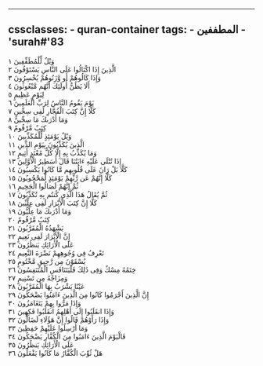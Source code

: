 
---
cssclasses:
    - quran-container
tags:
    - المطففين
    - 'surah#'83
---

وَيْلٌ لِّلْمُطَفِّفِينَ  ١<br>
الَّذِينَ إِذَا اكْتَالُوا عَلَى النَّاسِ يَسْتَوْفُونَ  ٢<br>
وَإِذَا كَالُوهُمْ أَو وَّزَنُوهُمْ يُخْسِرُونَ  ٣<br>
أَلَا يَظُنُّ أُولَئِكَ أَنَّهُم مَّبْعُوثُونَ  ٤<br>
لِيَوْمٍ عَظِيمٍ  ٥<br>
يَوْمَ يَقُومُ النَّاسُ لِرَبِّ الْعَلَمِينَ  ٦<br>
كَلَّا إِنَّ كِتَبَ الْفُجَّارِ لَفِى سِجِّينٍ  ٧<br>
وَمَا أَدْرَىكَ مَا سِجِّينٌ  ٨<br>
كِتَبٌ مَّرْقُومٌ  ٩<br>
وَيْلٌ يَوْمَئِذٍ لِّلْمُكَذِّبِينَ  ١۰<br>
الَّذِينَ يُكَذِّبُونَ بِيَوْمِ الدِّينِ  ١١<br>
وَمَا يُكَذِّبُ بِهِ إِلَّا كُلُّ مُعْتَدٍ أَثِيمٍ  ١٢<br>
إِذَا تُتْلَى عَلَيْهِ ءَايَتُنَا قَالَ أَسَطِيرُ الْأَوَّلِينَ  ١٣<br>
كَلَّا بَلْ رَانَ عَلَى قُلُوبِهِم مَّا كَانُوا يَكْسِبُونَ  ١٤<br>
كَلَّا إِنَّهُمْ عَن رَّبِّهِمْ يَوْمَئِذٍ لَّمَحْجُوبُونَ  ١٥<br>
ثُمَّ إِنَّهُمْ لَصَالُوا الْجَحِيمِ  ١٦<br>
ثُمَّ يُقَالُ هَذَا الَّذِى كُنتُم بِهِ تُكَذِّبُونَ  ١٧<br>
كَلَّا إِنَّ كِتَبَ الْأَبْرَارِ لَفِى عِلِّيِّينَ  ١٨<br>
وَمَا أَدْرَىكَ مَا عِلِّيُّونَ  ١٩<br>
كِتَبٌ مَّرْقُومٌ  ٢۰<br>
يَشْهَدُهُ الْمُقَرَّبُونَ  ٢١<br>
إِنَّ الْأَبْرَارَ لَفِى نَعِيمٍ  ٢٢<br>
عَلَى الْأَرَائِكِ يَنظُرُونَ  ٢٣<br>
تَعْرِفُ فِى وُجُوهِهِمْ نَضْرَةَ النَّعِيمِ  ٢٤<br>
يُسْقَوْنَ مِن رَّحِيقٍ مَّخْتُومٍ  ٢٥<br>
خِتَمُهُ مِسْكٌ وَفِى ذَلِكَ فَلْيَتَنَافَسِ الْمُتَنَفِسُونَ  ٢٦<br>
وَمِزَاجُهُ مِن تَسْنِيمٍ  ٢٧<br>
عَيْنًا يَشْرَبُ بِهَا الْمُقَرَّبُونَ  ٢٨<br>
إِنَّ الَّذِينَ أَجْرَمُوا كَانُوا مِنَ الَّذِينَ ءَامَنُوا يَضْحَكُونَ  ٢٩<br>
وَإِذَا مَرُّوا بِهِمْ يَتَغَامَزُونَ  ٣۰<br>
وَإِذَا انقَلَبُوا إِلَى أَهْلِهِمُ انقَلَبُوا فَكِهِينَ  ٣١<br>
وَإِذَا رَأَوْهُمْ قَالُوا إِنَّ هَؤُلَاءِ لَضَالُّونَ  ٣٢<br>
وَمَا أُرْسِلُوا عَلَيْهِمْ حَفِظِينَ  ٣٣<br>
فَالْيَوْمَ الَّذِينَ ءَامَنُوا مِنَ الْكُفَّارِ يَضْحَكُونَ  ٣٤<br>
عَلَى الْأَرَائِكِ يَنظُرُونَ  ٣٥<br>
هَلْ ثُوِّبَ الْكُفَّارُ مَا كَانُوا يَفْعَلُونَ  ٣٦<br>
